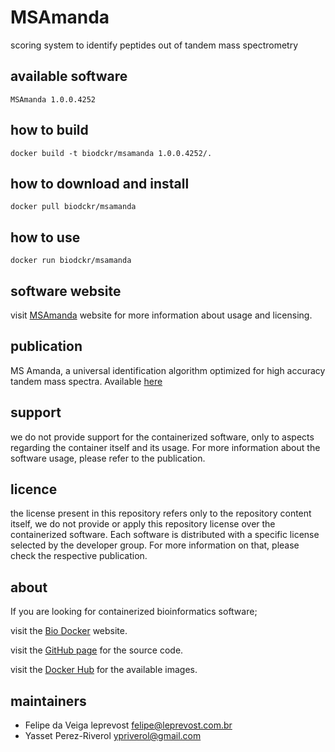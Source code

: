 MSAmanda
=====
scoring system to identify peptides out of tandem mass spectrometry


available software
--------
`MSAmanda 1.0.0.4252`


how to build
------------
`docker build -t biodckr/msamanda 1.0.0.4252/.`


how to download and install
---------------------------
`docker pull biodckr/msamanda`


how to use
------------
`docker run biodckr/msamanda`


software website
----------------
visit [MSAmanda](http://ms.imp.ac.at/?goto=msamanda) website for more information about usage and licensing.


publication
-----------
MS Amanda, a universal identification algorithm optimized for high accuracy tandem mass spectra. Available [here](http://www.ncbi.nlm.nih.gov/pubmed/24909410)


support
-------
we do not provide support for the containerized software, only to aspects regarding the container itself
and its usage. For more information about the software usage, please refer to the publication.


licence
-------
the license present in this repository refers only to the repository content itself, we do not provide or
apply this repository license over the containerized software. Each software is distributed with a specific
license selected by the developer group. For more information on that, please check the respective publication.


about
-----
If you are looking for containerized bioinformatics software;

visit the [Bio Docker](http://biodocker.github.io "Bio Docker") website.

visit the [GitHub page](https://github.com/BioDocker/) for the source code.

visit the [Docker Hub](https://registry.hub.docker.com/repos/biodckr/) for the available images.


maintainers
-----------
* Felipe da Veiga leprevost <felipe@leprevost.com.br>
* Yasset Perez-Riverol <ypriverol@gmail.com>
